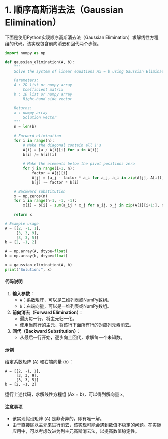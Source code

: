 # 1. 顺序高斯消去法（Gaussian Elimination）

下面是使用Python实现顺序高斯消去法（Gaussian Elimination）求解线性方程组的代码。该实现包含前向消去和回代两个步骤。

```python
import numpy as np

def gaussian_elimination(A, b):
    """
    Solve the system of linear equations Ax = b using Gaussian Elimination.

    Parameters:
    A : 2D list or numpy array
        Coefficient matrix
    b : 1D list or numpy array
        Right-hand side vector

    Returns:
    x : numpy array
        Solution vector
    """
    n = len(b)
    
    # Forward elimination
    for i in range(n):
        # Make the diagonal contain all 1's
        A[i] = [a / A[i][i] for a in A[i]]
        b[i] /= A[i][i]
        
        # Make the elements below the pivot positions zero
        for j in range(i+1, n):
            factor = A[j][i]
            A[j] = [a_j - factor * a_i for a_j, a_i in zip(A[j], A[i])]
            b[j] -= factor * b[i]

    # Backward substitution
    x = np.zeros(n)
    for i in range(n-1, -1, -1):
        x[i] = b[i] - sum(a_ij * x_j for a_ij, x_j in zip(A[i][i+1:], x[i+1:]))
    
    return x

# Example usage
A = [[2, -1, 1],
     [3, 3, 9],
     [3, 3, 5]]
b = [2, -1, 2]

A = np.array(A, dtype=float)
b = np.array(b, dtype=float)

x = gaussian_elimination(A, b)
print("Solution:", x)
```

#### 代码说明

1. **输入参数**：
   * `A`：系数矩阵，可以是二维列表或NumPy数组。
   * `b`：右端向量，可以是一维列表或NumPy数组。
2. **前向消去（Forward Elimination）**：
   * 遍历每一行，将主元归一化。
   * 使用当前行的主元，将该行下面所有行的对应列元素消去。
3. **回代（Backward Substitution）**：
   * 从最后一行开始，逐步向上回代，求解每一个未知数。

#### 示例

给定系数矩阵 (A) 和右端向量 (b)：

```plaintext
A = [[2, -1, 1],
     [3, 3, 9],
     [3, 3, 5]]
b = [2, -1, 2]
```

运行上述代码，求解线性方程组 (Ax = b)，可以得到解向量 `x`。

#### 注意事项

* 该实现假设矩阵 (A) 是非奇异的，即有唯一解。
* 由于直接除以主元来进行消去，该实现可能会遇到数值不稳定的问题。在实际应用中，可以考虑改进为列主元高斯消去法，以提高数值稳定性。
